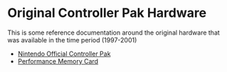# Original Controller Pak Hardware
This is some reference documentation around the original hardware that was available in the time period (1997-2001)


* [Nintendo Official Controller Pak](original-hardware.md)
* [Performance Memory Card](Preformance-Memory-Card.md)
